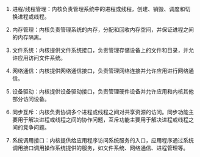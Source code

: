 1. 进程/线程管理：内核负责管理系统中的进程或线程，创建、销毁、调度和切换进程或线程。
    
2. 内存管理：内核负责管理系统的内存，分配和回收内存空间，并保证进程之间的内存隔离。
    
3. 文件系统：内核提供文件系统接口，负责管理存储设备上的文件和目录，并允许应用访问文件系统。
    
4. 网络通信：内核提供网络通信接口，负责管理网络连接并允许应用进行网络通信。
    
5. 设备驱动：内核提供设备驱动接口，负责管理硬件设备并允许应用和内核其他部分访问设备。
    
6. 同步互斥：内核负责协调多个进程或线程之间对共享资源的访问。同步功能主要用于解决进程或线程之间的协作问题，互斥功能主要用于解决进程或线程之间的竞争问题。
    
7. 系统调用接口：内核提供给应用程序访问系统服务的入口，应用程序通过系统调用接口调用操作系统提供的服务，如文件系统、网络通信、进程管理等。